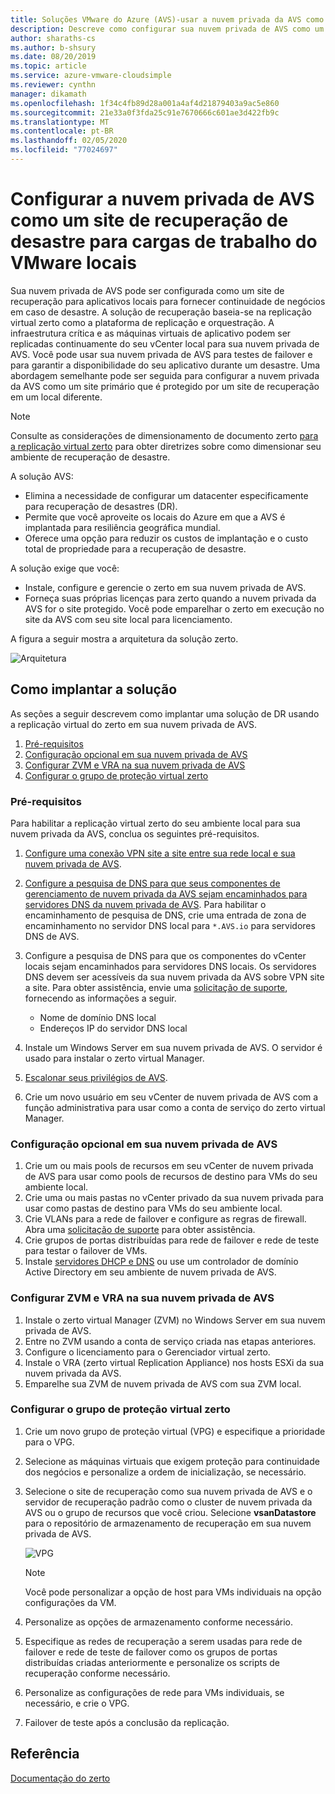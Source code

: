 ```yaml
---
title: Soluções VMware do Azure (AVS)-usar a nuvem privada da AVS como local de desastre para cargas de trabalho locais
description: Descreve como configurar sua nuvem privada de AVS como um site de recuperação de desastre para cargas de trabalho do VMware locais
author: sharaths-cs
ms.author: b-shsury
ms.date: 08/20/2019
ms.topic: article
ms.service: azure-vmware-cloudsimple
ms.reviewer: cynthn
manager: dikamath
ms.openlocfilehash: 1f34c4fb89d28a001a4af4d21879403a9ac5e860
ms.sourcegitcommit: 21e33a0f3fda25c91e7670666c601ae3d422fb9c
ms.translationtype: MT
ms.contentlocale: pt-BR
ms.lasthandoff: 02/05/2020
ms.locfileid: "77024697"
---
```

# <a name="set-up-avs-private-cloud-as-a-disaster-recovery-site-for-on-premises-vmware-workloads"></a>Configurar a nuvem privada de AVS como um site de recuperação de desastre para cargas de trabalho do VMware locais

Sua nuvem privada de AVS pode ser configurada como um site de recuperação para aplicativos locais para fornecer continuidade de negócios em caso de desastre. A solução de recuperação baseia-se na replicação virtual zerto como a plataforma de replicação e orquestração. A infraestrutura crítica e as máquinas virtuais de aplicativo podem ser replicadas continuamente do seu vCenter local para sua nuvem privada de AVS. Você pode usar sua nuvem privada de AVS para testes de failover e para garantir a disponibilidade do seu aplicativo durante um desastre. Uma abordagem semelhante pode ser seguida para configurar a nuvem privada da AVS como um site primário que é protegido por um site de recuperação em um local diferente.

> [!NOTE]
> Consulte as considerações de dimensionamento de documento zerto [para a replicação virtual zerto](https://s3.amazonaws.com/zertodownload_docs/5.5U3/Zerto%20Virtual%20Replication%20Sizing.pdf) para obter diretrizes sobre como dimensionar seu ambiente de recuperação de desastre.

A solução AVS:

* Elimina a necessidade de configurar um datacenter especificamente para recuperação de desastres (DR).
* Permite que você aproveite os locais do Azure em que a AVS é implantada para resiliência geográfica mundial.
* Oferece uma opção para reduzir os custos de implantação e o custo total de propriedade para a recuperação de desastre.

A solução exige que você:

* Instale, configure e gerencie o zerto em sua nuvem privada de AVS.
* Forneça suas próprias licenças para zerto quando a nuvem privada da AVS for o site protegido. Você pode emparelhar o zerto em execução no site da AVS com seu site local para licenciamento.

A figura a seguir mostra a arquitetura da solução zerto.

![Arquitetura](media/cloudsimple-zerto-architecture.png)

## <a name="how-to-deploy-the-solution"></a>Como implantar a solução

As seções a seguir descrevem como implantar uma solução de DR usando a replicação virtual do zerto em sua nuvem privada de AVS.

1. [Pré-requisitos](#prerequisites)
2. [Configuração opcional em sua nuvem privada de AVS](#optional-configuration-on-your-avs-private-cloud)
3. [Configurar ZVM e VRA na sua nuvem privada de AVS](#set-up-zvm-and-vra-on-your-avs-private-cloud)
4. [Configurar o grupo de proteção virtual zerto](#set-up-zerto-virtual-protection-group)

### <a name="prerequisites"></a>Pré-requisitos

Para habilitar a replicação virtual zerto do seu ambiente local para sua nuvem privada da AVS, conclua os seguintes pré-requisitos.

1. [Configure uma conexão VPN site a site entre sua rede local e sua nuvem privada de AVS](set-up-vpn.md).
2. [Configure a pesquisa de DNS para que seus componentes de gerenciamento de nuvem privada da AVS sejam encaminhados para servidores DNS da nuvem privada de AVS](on-premises-dns-setup.md). Para habilitar o encaminhamento de pesquisa de DNS, crie uma entrada de zona de encaminhamento no servidor DNS local para `*.AVS.io` para servidores DNS de AVS.
3. Configure a pesquisa de DNS para que os componentes do vCenter locais sejam encaminhados para servidores DNS locais. Os servidores DNS devem ser acessíveis da sua nuvem privada da AVS sobre VPN site a site. Para obter assistência, envie uma [solicitação de suporte](https://portal.azure.com/#blade/Microsoft_Azure_Support/HelpAndSupportBlade/newsupportrequest), fornecendo as informações a seguir. 

    * Nome de domínio DNS local
    * Endereços IP do servidor DNS local

4. Instale um Windows Server em sua nuvem privada de AVS. O servidor é usado para instalar o zerto virtual Manager.
5. [Escalonar seus privilégios de AVS](escalate-private-cloud-privileges.md).
6. Crie um novo usuário em seu vCenter de nuvem privada de AVS com a função administrativa para usar como a conta de serviço do zerto virtual Manager.

### <a name="optional-configuration-on-your-avs-private-cloud"></a>Configuração opcional em sua nuvem privada de AVS

1. Crie um ou mais pools de recursos em seu vCenter de nuvem privada de AVS para usar como pools de recursos de destino para VMs do seu ambiente local.
2. Crie uma ou mais pastas no vCenter privado da sua nuvem privada para usar como pastas de destino para VMs do seu ambiente local.
3. Crie VLANs para a rede de failover e configure as regras de firewall. Abra uma [solicitação de suporte](https://portal.azure.com/#blade/Microsoft_Azure_Support/HelpAndSupportBlade/newsupportrequest) para obter assistência.
4. Crie grupos de portas distribuídas para rede de failover e rede de teste para testar o failover de VMs.
5. Instale [servidores DHCP e DNS](dns-dhcp-setup.md) ou use um controlador de domínio Active Directory em seu ambiente de nuvem privada de AVS.

### <a name="set-up-zvm-and-vra-on-your-avs-private-cloud"></a>Configurar ZVM e VRA na sua nuvem privada de AVS

1. Instale o zerto virtual Manager (ZVM) no Windows Server em sua nuvem privada de AVS.
2. Entre no ZVM usando a conta de serviço criada nas etapas anteriores.
3. Configure o licenciamento para o Gerenciador virtual zerto.
4. Instale o VRA (zerto virtual Replication Appliance) nos hosts ESXi da sua nuvem privada da AVS.
5. Emparelhe sua ZVM de nuvem privada de AVS com sua ZVM local.

### <a name="set-up-zerto-virtual-protection-group"></a>Configurar o grupo de proteção virtual zerto

1. Crie um novo grupo de proteção virtual (VPG) e especifique a prioridade para o VPG.
2. Selecione as máquinas virtuais que exigem proteção para continuidade dos negócios e personalize a ordem de inicialização, se necessário.
3. Selecione o site de recuperação como sua nuvem privada de AVS e o servidor de recuperação padrão como o cluster de nuvem privada da AVS ou o grupo de recursos que você criou. Selecione **vsanDatastore** para o repositório de armazenamento de recuperação em sua nuvem privada de AVS.

    ![VPG](media/cloudsimple-zerto-vpg.png)

    > [!NOTE]
    > Você pode personalizar a opção de host para VMs individuais na opção configurações da VM.

4. Personalize as opções de armazenamento conforme necessário.
5. Especifique as redes de recuperação a serem usadas para rede de failover e rede de teste de failover como os grupos de portas distribuídas criadas anteriormente e personalize os scripts de recuperação conforme necessário.
6. Personalize as configurações de rede para VMs individuais, se necessário, e crie o VPG.
7. Failover de teste após a conclusão da replicação.

## <a name="reference"></a>Referência

[Documentação do zerto](https://www.zerto.com/myzerto/technical-documentation/)
